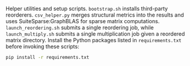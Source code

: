 Helper utilities and setup scripts. `bootstrap.sh` installs third-party
reorderers. `csv_helper.py` merges structural metrics into the results and
uses SuiteSparse:GraphBLAS for sparse matrix computations. `launch_reordering.sh`
submits a single reordering job, while `launch_multiply.sh` submits a
single multiplication job given a reordered matrix directory. Install the
Python packages listed in `requirements.txt` before invoking these scripts:

```bash
pip install -r requirements.txt
```

